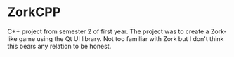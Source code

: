 # ZorkCPP
C++ project from semester 2 of first year.
The project was to create a Zork-like game using the Qt UI library. Not too familiar with Zork but I don't think this bears any relation to be honest. 
